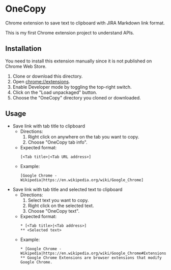 # OneCopy

Chrome extension to save text to clipboard with JIRA Markdown link format.

This is my first Chrome extension project to understand APIs.

## Installation

You need to install this extension manually since it is not published on Chrome Web Store.

1. Clone or download this directory.
1. Open [chrome://extensions](chrome://extensions).
1. Enable Developer mode by toggling the top-right switch.
1. Click on the "Load unpackaged" button.
1. Choose the "OneCopy" directory you cloned or downloaded.

## Usage

* Save link with tab title to clipboard
  * Directions:
    1. Right click on anywhere on the tab you want to copy.
    1. Choose "OneCopy tab info".
  * Expected format:
    ```text
    [<Tab title>|<Tab URL address>]
    ```
  * Example:
    ```text
    [Google Chrome - Wikipedia|https://en.wikipedia.org/wiki/Google_Chrome]
    ```
* Save link with tab title and selected text to clipboard
  * Directions:
    1. Select text you want to copy.
    1. Right click on the selected text.
    1. Choose "OneCopy text".
  * Expected format:
    ```text
    * [<Tab title>|<Tab address>]
    ** <Selected text>
    ```
  * Example:
    ```text
    * [Google Chrome - Wikipedia|https://en.wikipedia.org/wiki/Google_Chrome#Extensions]
    ** Google Chrome Extensions are browser extensions that modify Google Chrome.
    ```
